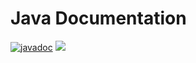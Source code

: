 # Java Documentation
[![javadoc](https://img.shields.io/badge/javadoc-online-brightgreen.svg)](https://torgovatel.github.io/Java2022/)
<img src="https://www.meme-arsenal.com/memes/bfc022933b02e19d4e2de4e66759f474.jpg">
